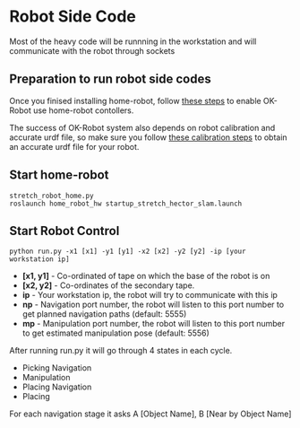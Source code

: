 # Robot Side Code
Most of the heavy code will be runnning in the workstation and will communicate with the robot through sockets

## Preparation to run robot side codes
Once you finised installing home-robot, follow [these steps](../docs/robot-installation.md) to enable OK-Robot use home-robot contollers.

The success of OK-Robot system also depends on robot calibration and accurate urdf file, so make sure you follow [these calibration steps](../docs/robot-calibration.md) to obtain an accurate urdf file for your robot.

## Start home-robot
```
stretch_robot_home.py
roslaunch home_robot_hw startup_stretch_hector_slam.launch
```

## Start Robot Control
```
python run.py -x1 [x1] -y1 [y1] -x2 [x2] -y2 [y2] -ip [your workstation ip]
```

* **[x1, y1]** - Co-ordinated of tape on which the base of the robot is on
* **[x2, y2]** - Co-ordinates of the secondary tape.
* **ip** - Your workstation ip, the robot will try to communicate with this ip
* **np** - Navigation port number, the robot will listen to this port number to get planned navigation paths (default: 5555)
* **mp** - Manipulation port number, the robot will listen to this port number to get estimated manipulation pose (default: 5556)

After running run.py it will go through 4 states in each cycle. 
* Picking Navigation
* Manipulation
* Placing Navigation
* Placing 

For each navigation stage it asks A [Object Name], B [Near by Object Name]